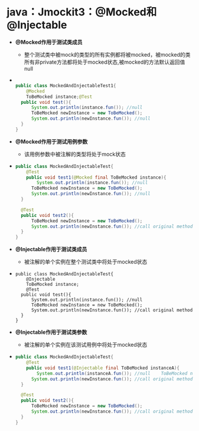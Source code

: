 # java：Jmockit3：@Mocked和@Injectable

* **@Mocked作用于测试类成员**

  * 整个测试类中被mock的类型的所有实例都将被mocked，被mocked的类所有非private方法都将处于mocked状态,被mocked的方法默认返回值null

* ```java
  
  public class MockedAndInjectableTest1{
      @Mocked
      ToBeMocked instance;@Test
  	public void test(){
      	System.out.println(instance.fun()); //null
      	ToBeMocked newInstance = new ToBeMocked();
      	System.out.println(newInstance.fun()); //null
  	}
  }
  ```
  

* **@Mocked作用于测试用例参数**

  * 该用例参数中被注解的类型将处于mock状态

* ```java
  public class MockedAndInjectableTest{
      @Test
      public void test1(@Mocked final ToBeMocked instance){
          System.out.println(instance.fun()); //null
  		ToBeMocked newInstance = new ToBeMocked();
      	System.out.println(newInstance.fun()); //null
  	}
  
  	@Test
  	public void test2(){
      	ToBeMocked newInstance = new ToBeMocked();
      	System.out.println(newInstance.fun()); //call original method
  	}
  }
  ```



* **@Injectable作用于测试类成员**

  * 被注解的单个实例在整个测试类中将处于mocked状态

*     public class MockedAndInjectableTest{
          @Injectable
          ToBeMocked instance;
          @Test
      	public void test(){
          	System.out.println(instance.fun()); //null
          	ToBeMocked newInstance = new ToBeMocked();
          	System.out.println(newInstance.fun()); //call original method
      	}
      }



* **@Injectable作用于测试类参数**

  * 被注解的单个实例在该测试用例中将处于mocked状态

* ```java
  public class MockedAndInjectableTest{
      @Test
      public void test1(@Injectable final ToBeMocked instanceA){
          System.out.println(instanceA.fun()); //null    ToBeMocked newInstance = new ToBeMocked();
      	System.out.println(newInstance.fun()); //call original method
  	}
  
  	@Test
  	public void test2(){
      	ToBeMocked newInstance = new ToBeMocked();
      	System.out.println(newInstance.fun()); //call original method
  	}
  }
  ```


